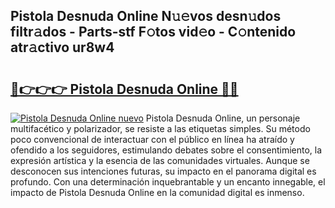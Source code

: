 ## Pistola Desnuda Online N𝚞𝚎vos desn𝚞dos filtr𝚊dos - Parts-stf F𝚘tos vid𝚎o - C𝚘ntenido atr𝚊ctivo ur8w4

# <h2><a href="http://mb24d4.tromn.icu/?c=Pistola+Desnuda+Online">🔗👉👉👉 Pistola Desnuda Online 🔗🔗</a></h2>

[![Pistola Desnuda Online nuevo](https://i.imgur.com/pEAQMta.gif)](http://mb24d4.tromn.icu/?c=Pistola+Desnuda+Online)
Pistola Desnuda Online, un personaje multifacético y polarizador, se resiste a las etiquetas simples. Su método poco convencional de interactuar con el público en línea ha atraído y ofendido a los seguidores, estimulando debates sobre el consentimiento, la expresión artística y la esencia de las comunidades virtuales. Aunque se desconocen sus intenciones futuras, su impacto en el panorama digital es profundo. Con una determinación inquebrantable y un encanto innegable, el impacto de Pistola Desnuda Online en la comunidad digital es inmenso.
